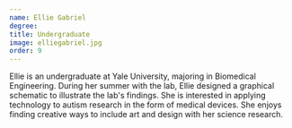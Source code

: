 ```yaml
---
name: Ellie Gabriel
degree: 
title: Undergraduate
image: elliegabriel.jpg
order: 9
---
```

Ellie is an undergraduate at Yale University, majoring in Biomedical Engineering. During her summer with the lab, Ellie designed a graphical schematic to illustrate the lab's findings. She is interested in applying technology to autism research in the form of medical devices. She enjoys finding creative ways to include art and design with her science research.